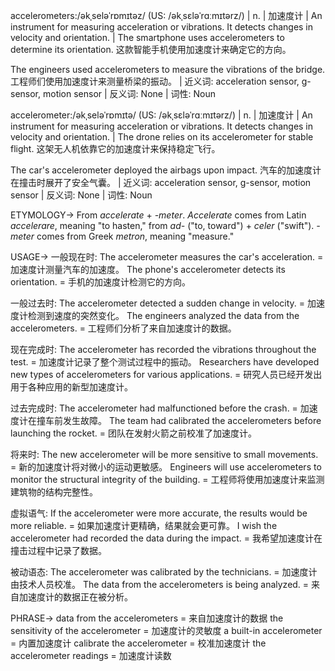 accelerometers:/əkˌseləˈrɒmɪtəz/ (US: /əkˌsɛləˈrɑːmɪtərz/) | n. | 加速度计 | An instrument for measuring acceleration or vibrations.  It detects changes in velocity and orientation. | The smartphone uses accelerometers to determine its orientation.  这款智能手机使用加速度计来确定它的方向。

The engineers used accelerometers to measure the vibrations of the bridge. 工程师们使用加速度计来测量桥梁的振动。 | 近义词:  acceleration sensor, g-sensor, motion sensor | 反义词: None | 词性: Noun

accelerometer:/əkˌseləˈrɒmɪtə/ (US: /əkˌsɛləˈrɑːmɪtərz/) | n. | 加速度计 | An instrument for measuring acceleration or vibrations.  It detects changes in velocity and orientation. | The drone relies on its accelerometer for stable flight. 这架无人机依靠它的加速度计来保持稳定飞行。

The car's accelerometer deployed the airbags upon impact. 汽车的加速度计在撞击时展开了安全气囊。 | 近义词:  acceleration sensor, g-sensor, motion sensor | 反义词: None | 词性: Noun


ETYMOLOGY->
From *accelerate* + *-meter*. *Accelerate* comes from Latin *accelerare*, meaning "to hasten," from *ad-* ("to, toward") + *celer* ("swift"). *-meter* comes from Greek *metron*, meaning "measure."


USAGE->
一般现在时:
The accelerometer measures the car's acceleration. = 加速度计测量汽车的加速度。
The phone's accelerometer detects its orientation. = 手机的加速度计检测它的方向。

一般过去时:
The accelerometer detected a sudden change in velocity. = 加速度计检测到速度的突然变化。
The engineers analyzed the data from the accelerometers. = 工程师们分析了来自加速度计的数据。

现在完成时:
The accelerometer has recorded the vibrations throughout the test. = 加速度计记录了整个测试过程中的振动。
Researchers have developed new types of accelerometers for various applications. = 研究人员已经开发出用于各种应用的新型加速度计。

过去完成时:
The accelerometer had malfunctioned before the crash. = 加速度计在撞车前发生故障。
The team had calibrated the accelerometers before launching the rocket. = 团队在发射火箭之前校准了加速度计。

将来时:
The new accelerometer will be more sensitive to small movements. = 新的加速度计将对微小的运动更敏感。
Engineers will use accelerometers to monitor the structural integrity of the building. = 工程师将使用加速度计来监测建筑物的结构完整性。

虚拟语气:
If the accelerometer were more accurate, the results would be more reliable. = 如果加速度计更精确，结果就会更可靠。
I wish the accelerometer had recorded the data during the impact. = 我希望加速度计在撞击过程中记录了数据。

被动语态:
The accelerometer was calibrated by the technicians. = 加速度计由技术人员校准。
The data from the accelerometers is being analyzed. = 来自加速度计的数据正在被分析。


PHRASE->
data from the accelerometers = 来自加速度计的数据
the sensitivity of the accelerometer = 加速度计的灵敏度
a built-in accelerometer = 内置加速度计
calibrate the accelerometer = 校准加速度计
the accelerometer readings = 加速度计读数
